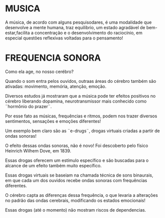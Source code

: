 <h1>MUSICA</h1>

<p>A música, de acordo com alguns pesquisodares, é uma modalidade que desenvolve a mente humana, traz equilibrio,
um estado agradável de bem-estar,facilita a concentração e o desenvolvimento do raciocínio, em especial questões reflexivas voltadas para o pensamento!</p>

<h1>FREQUENCIA SONORA</h1>

<p>Como ela age, no nosso cerébro?</p>

<p>Quando o som entra pelos ouvidos, outraas áreas do cérebro também são ativadas: movimento, memória, atenção, emoção.</p>
<p>Diversos estudos já mostraram que a música pode ter efeitos positivos no cérebro liberando dopamina, neurotransmissor mais conhecido como ¨hormônio do prazer¨.</p>
<p>Por esse fato as músicas, frequências e ritmos, podem nos trazer diversos sentimentos, sensações e emoções diferentes!</p>

<p>Um exemplo bem claro são as ¨e-drugs¨, drogas virtuais criadas a partir de ondas sonoras!</p>
<p>O efeito dessas ondas sonoras, não é novo! Foi descoberto pelo físico Heinrich Wilhem Dove, em 1839.</p>

<p>Essas drogas oferecem um estímulo específico e são buscadas para o alcance de um efeito também muito específico.</p>
<p>Essas drogas virtuais se baseiam na chamada técnica de sons binaurais, em que cada um dos ouvidos recebe ondas sonoras com frequências diferentes.</p>
<p>O cérebro capta as diferenças dessa frequência, o que levaria a alterações no padrão das ondas cerebrais, modificando os estados emocionais!</p>

<p>Essas drogas (até o momento) não mostram riscos de dependencias.</p>
